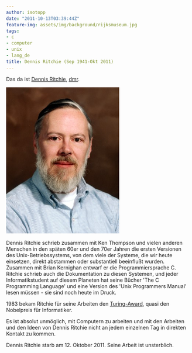 ```yaml
---
author: isotopp
date: "2011-10-13T03:39:44Z"
feature-img: assets/img/background/rijksmuseum.jpg
tags:
- c
- computer
- unix
- lang_de
title: Dennis Ritchie (Sep 1941-Okt 2011)
---
```

Das da ist 
[Dennis Ritchie](http://en.wikipedia.org/wiki/Dennis_Ritchie),
[dmr](http://cm.bell-labs.com/who/dmr/).

![Dennis Ritchie](/uploads/dennis_ritchie.jpg)

Dennis Ritchie schrieb zusammen mit Ken Thompson und vielen anderen Menschen
in den späten 60er und den 70er Jahren die ersten Versionen des
Unix-Betriebssystems, von dem viele der Systeme, die wir heute einsetzen,
direkt abstammen oder substantiell beeinflußt wurden. Zusammen mit Brian
Kernighan entwarf er die Programmiersprache C. Ritchie schrieb auch die
Dokumentation zu diesen Systemen, und jeder Informatikstudent auf diesem
Planeten hat seine Bücher 'The C Programming Language' und eine Version des
'Unix Programmers Manual' lesen müssen - sie sind noch heute im Druck.

1983 bekam Ritchie für seine Arbeiten den
[Turing-Award](http://awards.acm.org/images/awards/140/articles/2898606.pdf),
quasi den Nobelpreis für Informatiker.

Es ist absolut unmöglich, mit Computern zu arbeiten und mit den Arbeiten und
den Ideen von Dennis Ritchie nicht an jedem einzelnen Tag in direkten
Kontakt zu kommen.

Dennis Ritchie starb am 12. Oktober 2011. Seine Arbeit ist unsterblich.
